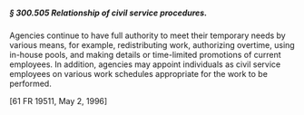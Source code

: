 ##### § 300.505 Relationship of civil service procedures. #####

Agencies continue to have full authority to meet their temporary needs by various means, for example, redistributing work, authorizing overtime, using in-house pools, and making details or time-limited promotions of current employees. In addition, agencies may appoint individuals as civil service employees on various work schedules appropriate for the work to be performed.

[61 FR 19511, May 2, 1996]